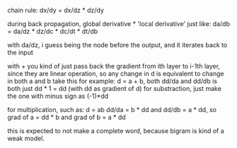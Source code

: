 chain rule:
dx/dy = dx/dz * dz/dy

during back propagation, global derivative * 'local derivative'
just like:
da/db = da/dz * dz/dc * dc/dt * dt/db

with da/dz, i guess being the node before the output, and it iterates back to the input

with + you kind of just pass back the gradient from ith layer to i-1th layer, since they are linear operation, so any change in d is equivalent to change in both a and b
take this for example:
d =  a + b, both dd/da and dd/db is both just dd * 1 = dd (with dd as gradient of d)
for substraction, just make the one with minus sign as (-1)*dd

for multiplication, such as:
d = ab
dd/da = b * dd and dd/db = a * dd, so grad of a = dd * b and grad of b = a * dd

this is expected to not make a complete word, because bigram is kind of a weak model.